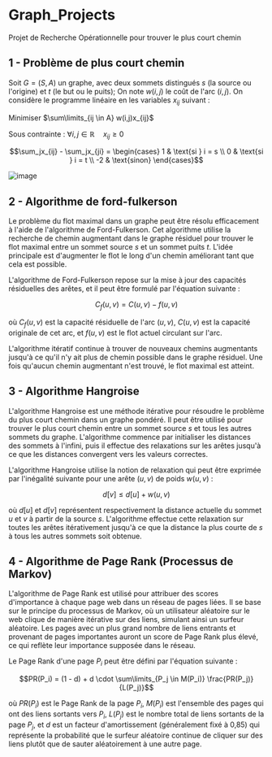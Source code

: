 # Graph_Projects
Projet de Recherche Opérationnelle pour trouver le plus court chemin 

## 1 - Problème de plus court chemin
Soit $G=(S,A)$ un graphe, avec deux sommets distingués $s$ (la source ou l'origine) et $t$ (le but ou le puits);
On note $w(i,j)$ le coût de l'arc $(i,j)$.
On considère le programme linéaire en les variables $x_{ij}$ suivant :

Minimiser $\sum\limits_{ij \in A} w(i,j)x_{ij}$

Sous contrainte : 
$\forall i,j \in \mathbb{R} \quad x_{ij} \geq 0$

$$\sum_jx_{ij} - \sum_jx_{ji} =
\begin{cases}
  1 & \text{si } i = s \\
  0 & \text{si } i = t \\
  -2 & \text{sinon}
\end{cases}$$

![image](https://github.com/IbLahlou/Graph_Projects/assets/105231126/fdb71616-f4f1-4d4c-8bf5-707159817593)

## 2 - Algorithme de ford-fulkerson
Le problème du flot maximal dans un graphe peut être résolu efficacement à l'aide de l'algorithme de Ford-Fulkerson. Cet algorithme utilise la recherche de chemin augmentant dans le graphe résiduel pour trouver le flot maximal entre un sommet source $s$ et un sommet puits $t$. L'idée principale est d'augmenter le flot le long d'un chemin améliorant tant que cela est possible.

L'algorithme de Ford-Fulkerson repose sur la mise à jour des capacités résiduelles des arêtes, et il peut être formulé par l'équation suivante :

$$C_f(u, v) = C(u, v) - f(u, v)$$

où $C_f(u, v)$ est la capacité résiduelle de l'arc $(u, v)$, $C(u, v)$ est la capacité originale de cet arc, et $f(u, v)$ est le flot actuel circulant sur l'arc.

L'algorithme itératif continue à trouver de nouveaux chemins augmentants jusqu'à ce qu'il n'y ait plus de chemin possible dans le graphe résiduel. Une fois qu'aucun chemin augmentant n'est trouvé, le flot maximal est atteint.

## 3 - Algorithme Hangroise
L'algorithme Hangroise est une méthode itérative pour résoudre le problème du plus court chemin dans un graphe pondéré. Il peut être utilisé pour trouver le plus court chemin entre un sommet source $s$ et tous les autres sommets du graphe. L'algorithme commence par initialiser les distances des sommets à l'infini, puis il effectue des relaxations sur les arêtes jusqu'à ce que les distances convergent vers les valeurs correctes.

L'algorithme Hangroise utilise la notion de relaxation qui peut être exprimée par l'inégalité suivante pour une arête $(u, v)$ de poids $w(u, v)$ :

$$d[v] \leq d[u] + w(u, v)$$

où $d[u]$ et $d[v]$ représentent respectivement la distance actuelle du sommet $u$ et $v$ à partir de la source $s$. L'algorithme effectue cette relaxation sur toutes les arêtes itérativement jusqu'à ce que la distance la plus courte de $s$ à tous les autres sommets soit obtenue.

## 4 - Algorithme de Page Rank (Processus de Markov)
L'algorithme de Page Rank est utilisé pour attribuer des scores d'importance à chaque page web dans un réseau de pages liées. Il se base sur le principe du processus de Markov, où un utilisateur aléatoire sur le web clique de manière itérative sur des liens, simulant ainsi un surfeur aléatoire. Les pages avec un plus grand nombre de liens entrants et provenant de pages importantes auront un score de Page Rank plus élevé, ce qui reflète leur importance supposée dans le réseau.

Le Page Rank d'une page $P_i$ peut être défini par l'équation suivante :

$$PR(P_i) = (1 - d) + d \cdot \sum\limits_{P_j \in M(P_i)} \frac{PR(P_j)}{L(P_j)}$$

où $PR(P_i)$ est le Page Rank de la page $P_i$, $M(P_i)$ est l'ensemble des pages qui ont des liens sortants vers $P_i$, $L(P_j)$ est le nombre total de liens sortants de la page $P_j$, et $d$ est un facteur d'amortissement (généralement fixé à 0,85) qui représente la probabilité que le surfeur aléatoire continue de cliquer sur des liens plutôt que de sauter aléatoirement à une autre page.

